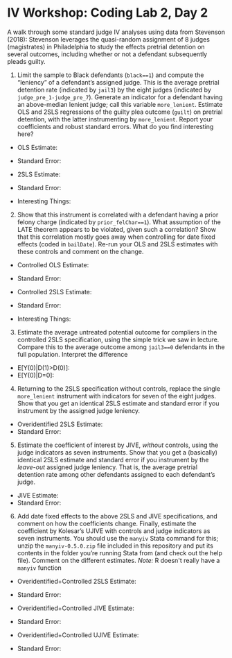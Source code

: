 # IV Workshop: Coding Lab 2, Day 2

A walk through some standard judge IV analyses using data from Stevenson (2018): Stevenson leverages the quasi-random assignment of 8 judges (magistrates) in Philadelphia to study the effects pretrial detention on several outcomes, including whether or not a defendant subsequently pleads guilty.

1. Limit the sample to Black defendants (`black==1`) and compute the “leniency” of a defendant’s assigned judge. This is the average pretrial detention rate (indicated by `jail3`) by the eight judges (indicated by `judge_pre_1-judge_pre_7`). Generate an indicator for a defendant having an above-median lenient judge; call this variable `more_lenient`. Estimate OLS and 2SLS regressions of the guilty plea outcome (`guilt`) on pretrial detention, with the latter instrumenting by `more_lenient`. Report your coefficients and robust standard errors. What do you find interesting here?

  - OLS Estimate:
  - Standard Error:
  
  - 2SLS Estimate:
  - Standard Error:

  - Interesting Things:

2. Show that this instrument is correlated with a defendant having a prior felony charge (indicated by `prior_felChar==1`). What assumption of the LATE theorem appears to be violated, given such a correlation? Show that this correlation mostly goes away when controlling for date fixed effects (coded in `bailDate`). Re-run your OLS and 2SLS estimates with these controls and comment on the change.

  - Controlled OLS Estimate:
  - Standard Error:

  - Controlled 2SLS Estimate:
  - Standard Error:

  - Interesting Things:

3. Estimate the average untreated potential outcome for compliers in the controlled 2SLS specification, using the simple trick we saw in lecture. Compare this to the average outcome among `jail3==0` defendants in the full population. Interpret the difference

  - E[Y(0)|D(1)>D(0)]:
  - E[Y(0)|D=0]:

4. Returning to the 2SLS specification without controls, replace the single `more_lenient` instrument with indicators for seven of the eight judges. Show that you get an identical 2SLS estimate and standard error if you instrument by the assigned judge leniency.

  - Overidentified 2SLS Estimate:
  - Standard Error:

5. Estimate the coefficient of interest by JIVE, _without_ controls, using the judge indicators as seven instruments. Show that you get a (basically) identical 2SLS estimate and standard error if you instrument by the _leave-out_ assigned judge leniency. That is, the average pretrial detention rate among other defendants assigned to each defendant’s judge. 

  - JIVE Estimate:
  - Standard Error:

6. Add date fixed effects to the above 2SLS and JIVE specifications, and comment on how the coefficients change. Finally, estimate the coefficient by Kolesar’s UJIVE with controls and judge indicators as seven instruments. You should use the `manyiv` Stata command for this; unzip the `manyiv-0.5.0.zip` file included in this repository and put its contents in the folder you’re running Stata from (and check out the help file). Comment on the different estimates. *Note:* R doesn't really have a `manyiv` function

  - Overidentified+Controlled 2SLS Estimate:
  - Standard Error:

  - Overidentified+Controlled JIVE Estimate:
  - Standard Error:

  - Overidentified+Controlled UJIVE Estimate:
  - Standard Error:
